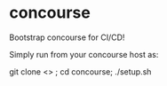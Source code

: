 # concourse
Bootstrap concourse for CI/CD!

Simply run from your concourse host as:

git clone <<git url>> ; cd concourse; ./setup.sh
